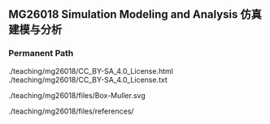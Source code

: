 ## MG26018 Simulation Modeling and Analysis 仿真建模与分析

### Permanent Path

./teaching/mg26018/CC_BY-SA_4.0_License.html
./teaching/mg26018/CC_BY-SA_4.0_License.txt

./teaching/mg26018/files/Box-Muller.svg

./teaching/mg26018/files/references/
